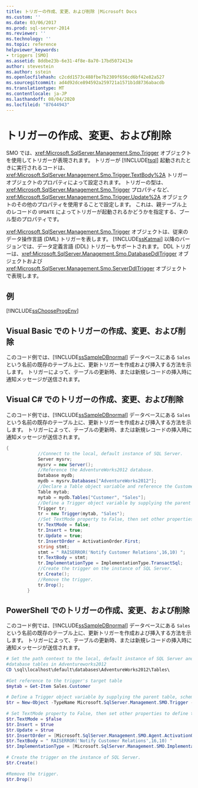 ```yaml
---
title: トリガーの作成、変更、および削除 |Microsoft Docs
ms.custom: ''
ms.date: 03/06/2017
ms.prod: sql-server-2014
ms.reviewer: ''
ms.technology: ''
ms.topic: reference
helpviewer_keywords:
- triggers [SMO]
ms.assetid: 8ddbe23b-6e31-4f8e-8a70-17bd5072413e
author: stevestein
ms.author: sstein
ms.openlocfilehash: c2cdd1573c488fbe7b2309f656cd6bf42e82a527
ms.sourcegitcommit: ad4d92dce894592a259721a1571b1d8736abacdb
ms.translationtype: MT
ms.contentlocale: ja-JP
ms.lasthandoff: 08/04/2020
ms.locfileid: "87644943"
---
```

# <a name="creating-altering-and-removing-triggers"></a>トリガーの作成、変更、および削除
  SMO では、<xref:Microsoft.SqlServer.Management.Smo.Trigger> オブジェクトを使用してトリガーが表現されます。 トリガーが [!INCLUDE[tsql](../../../includes/tsql-md.md)] 起動されたときに実行されるコードは、 <xref:Microsoft.SqlServer.Management.Smo.Trigger.TextBody%2A> トリガーオブジェクトのプロパティによって設定されます。 トリガーの型は、<xref:Microsoft.SqlServer.Management.Smo.Trigger> プロパティなど、<xref:Microsoft.SqlServer.Management.Smo.Trigger.Update%2A> オブジェクトのその他のプロパティを使用することで設定します。 これは、親テーブル上のレコードの `UPDATE` によってトリガーが起動されるかどうかを指定する、ブール型のプロパティです。  
  
 <xref:Microsoft.SqlServer.Management.Smo.Trigger> オブジェクトは、従来のデータ操作言語 (DML) トリガーを表します。 [!INCLUDE[ssKatmai](../../../includes/sskatmai-md.md)] 以降のバージョンでは、データ定義言語 (DDL) トリガーもサポートされます。 DDL トリガーは、<xref:Microsoft.SqlServer.Management.Smo.DatabaseDdlTrigger> オブジェクトおよび <xref:Microsoft.SqlServer.Management.Smo.ServerDdlTrigger> オブジェクトで表現します。  
  
## <a name="example"></a>例  
 [!INCLUDE[ssChooseProgEnv](../../../includes/sschooseprogenv-md.md)]  
  
## <a name="creating-altering-and-removing-a-trigger-in-visual-basic"></a>Visual Basic でのトリガーの作成、変更、および削除  
 このコード例では、[!INCLUDE[ssSampleDBnormal](../../../includes/sssampledbnormal-md.md)] データベースにある `Sales` という名前の既存のテーブル上に、更新トリガーを作成および挿入する方法を示します。 トリガーによって、テーブルの更新時、または新規レコードの挿入時に通知メッセージが送信されます。  
  
<!-- TODO: review snippet reference  [!CODE [SMO How to#SMO_VBTriggers1](SMO How to#SMO_VBTriggers1)]  -->  
  
## <a name="creating-altering-and-removing-a-trigger-in-visual-c"></a>Visual C# でのトリガーの作成、変更、および削除  
 このコード例では、[!INCLUDE[ssSampleDBnormal](../../../includes/sssampledbnormal-md.md)] データベースにある `Sales` という名前の既存のテーブル上に、更新トリガーを作成および挿入する方法を示します。 トリガーによって、テーブルの更新時、または新規レコードの挿入時に通知メッセージが送信されます。  
  
```csharp
{  
            //Connect to the local, default instance of SQL Server.   
            Server mysrv;  
            mysrv = new Server();  
            //Reference the AdventureWorks2012 database.   
            Database mydb;  
            mydb = mysrv.Databases["AdventureWorks2012"];  
            //Declare a Table object variable and reference the Customer table.   
            Table mytab;  
            mytab = mydb.Tables["Customer", "Sales"];  
            //Define a Trigger object variable by supplying the parent table, schema ,and name in the constructor.   
            Trigger tr;  
            tr = new Trigger(mytab, "Sales");  
            //Set TextMode property to False, then set other properties to define the trigger.   
            tr.TextMode = false;  
            tr.Insert = true;  
            tr.Update = true;  
            tr.InsertOrder = ActivationOrder.First;  
            string stmt;  
            stmt = " RAISERROR('Notify Customer Relations',16,10) ";  
            tr.TextBody = stmt;  
            tr.ImplementationType = ImplementationType.TransactSql;  
            //Create the trigger on the instance of SQL Server.   
            tr.Create();  
            //Remove the trigger.   
            tr.Drop();  
        }  
```  
  
## <a name="creating-altering-and-removing-a-trigger-in-powershell"></a>PowerShell でのトリガーの作成、変更、および削除  
 このコード例では、[!INCLUDE[ssSampleDBnormal](../../../includes/sssampledbnormal-md.md)] データベースにある `Sales` という名前の既存のテーブル上に、更新トリガーを作成および挿入する方法を示します。 トリガーによって、テーブルの更新時、または新規レコードの挿入時に通知メッセージが送信されます。  
  
```powershell
# Set the path context to the local, default instance of SQL Server and to the  
#database tables in Adventureworks2012  
CD \sql\localhost\default\databases\AdventureWorks2012\Tables\  
  
#Get reference to the trigger's target table  
$mytab = Get-Item Sales.Customer  
  
# Define a Trigger object variable by supplying the parent table, schema ,and name in the constructor.  
$tr = New-Object -TypeName Microsoft.SqlServer.Management.SMO.Trigger -argumentlist $mytab, "Sales"  
  
# Set TextMode property to False, then set other properties to define the trigger.
$tr.TextMode = $false  
$tr.Insert = $true  
$tr.Update = $true  
$tr.InsertOrder = [Microsoft.SqlServer.Management.SMO.Agent.ActivationOrder]::First  
$tr.TextBody = " RAISERROR('Notify Customer Relations',16,10) "  
$tr.ImplementationType = [Microsoft.SqlServer.Management.SMO.ImplementationType]::TransactSql  
  
# Create the trigger on the instance of SQL Server.
$tr.Create()  
  
#Remove the trigger.
$tr.Drop()  
```  
